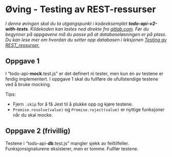 # Øving - Testing av REST-ressurser

_I denne øvingen skal du ta utgangspunkt i kodeeksemplet **todo-api-v2-with-tests**. Kildekoden kan
lastes ned direkte fra [gitlab.com](https://gitlab.com/ntnu-dcst2002/todo-api-v2-with-tests). Før du begynner på oppgavene må du passe på at
databaseløsningen er på plass. Du kan lese mer om hvordan du setter opp databasen i leksjonen
[Testing av REST\_ressurser.](https://gitlab.com/ntnu-dcst2002/todo-api-v2-with-tests)_

## Oppgave 1

I “todo-api-**mock**.test.js” er det definert ni tester, men kun én av testene er ferdig implementert. I
oppgave 1 skal du fullføre de ufullstendige testene ved å bruke mocking.

Tips:

* Fjern ```.skip``` for å få Jest til å plukke opp og kjøre testene.
* ```Promise.resolve(value)``` og ```Promise.reject(value)``` er nyttige funksjoner når du skal
mocke.

## Oppgave 2 (frivillig)
Testene i “todo-api-**db**.test.js” mangler sjekk av feiltilfeller. Funksjonsignaturene eksisterer, men er
tomme. Fullfør testene.